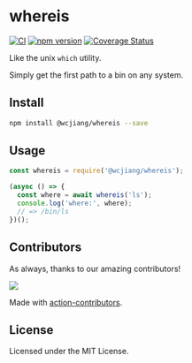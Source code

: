 whereis
===

[![CI](https://github.com/jaywcjlove/github-actions/actions/workflows/ci.yml/badge.svg)](https://github.com/jaywcjlove/github-actions/actions/workflows/ci.yml)
[![npm version](https://img.shields.io/npm/v/@wcjiang/whereis.svg)](https://www.npmjs.com/package/@wcjiang/whereis)
[![Coverage Status](https://jaywcjlove.github.io/whereis/coverage/badges.svg)](https://jaywcjlove.github.io/whereis/coverage/lcov-report/)

Like the unix `which` utility.

Simply get the first path to a bin on any system.

## Install

```bash
npm install @wcjiang/whereis --save
```

## Usage

```js
const whereis = require('@wcjiang/whereis');

(async () => {
  const where = await whereis('ls');
  console.log('where:', where);
  // => /bin/ls
})();
```

## Contributors

As always, thanks to our amazing contributors!

<a href="https://github.com/jaywcjlove/whereis/graphs/contributors">
  <img src="https://jaywcjlove.github.io/whereis/CONTRIBUTORS.svg" />
</a>

Made with [action-contributors](https://github.com/jaywcjlove/github-action-contributors).

## License

Licensed under the MIT License.